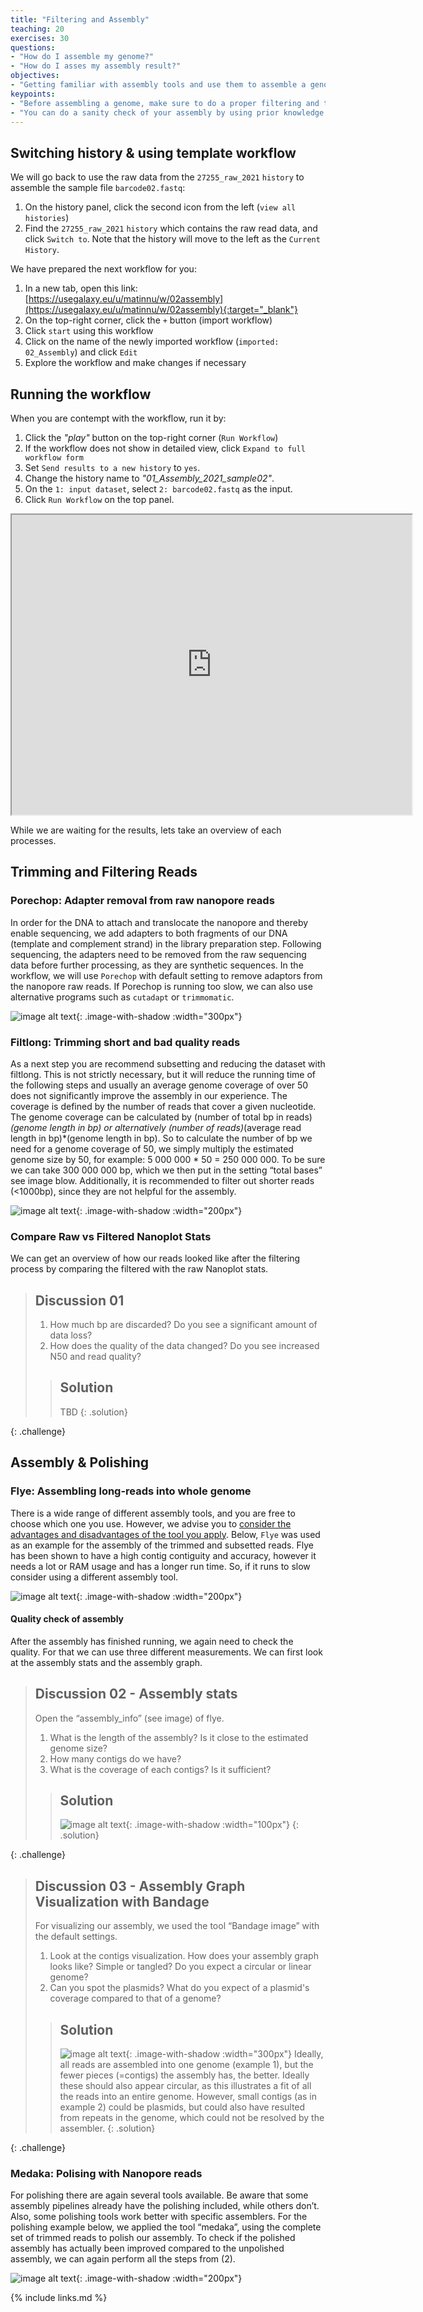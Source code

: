 ```yaml
---
title: "Filtering and Assembly"
teaching: 20
exercises: 30
questions:
- "How do I assemble my genome?"
- "How do I asses my assembly result?"
objectives:
- "Getting familiar with assembly tools and use them to assemble a genome"
keypoints:
- "Before assembling a genome, make sure to do a proper filtering and trimming to achieve the best assembly possible. There are various algorithm and tools to assemble and polish your genome. Decide which one suits your need."
- "You can do a sanity check of your assembly by using prior knowledge such as: (1) expected genome size, (2) expected structure of the genome (circular or linear), (3) compare contigs length and depth distribution, and (4) make sense of the assembly graph. From this information, you can decide whether you need to add more depths (by re-sequencing) or do another run if the result is too fragmented."
---
```

## Switching history & using template workflow
We will go back to use the raw data from the `27255_raw_2021` `history` to assemble the sample file `barcode02.fastq`:
1. On the history panel, click the second icon from the left (`view all histories`)
2. Find the `27255_raw_2021` `history` which contains the raw read data, and click `Switch to`. Note that the history will move to the left as the `Current History`.

We have prepared the next workflow for you:
1. In a new tab, open this link: [https://usegalaxy.eu/u/matinnu/w/02assembly](https://usegalaxy.eu/u/matinnu/w/02assembly){:target="_blank"}
2. On the top-right corner, click the `+` button (import workflow) 
3. Click `start` using this workflow
4. Click on the name of the newly imported workflow (`imported: 02_Assembly`) and click `Edit`
5. Explore the workflow and make changes if necessary

## Running the workflow
When you are contempt with the workflow, run it by:
1. Click the _"play"_ button on the top-right corner (`Run Workflow`)
2. If the workflow does not show in detailed view, click `Expand to full workflow form`
3. Set `Send results to a new history` to `yes`. 
4. Change the history name to _"01_Assembly_2021_sample02"_.
5. On the `1: input dataset`, select `2: barcode02.fastq` as the input.
6. Click `Run Workflow` on the top panel.

<iframe src="https://drive.google.com/file/d/1VCbLh9V-k5BiWqKMp756HZ2BErXC-aZV/preview" width="640" height="480" allow="autoplay"></iframe>

While we are waiting for the results, lets take an overview of each processes.

## Trimming and Filtering Reads
### Porechop: Adapter removal from raw nanopore reads
In order for the DNA to attach and translocate the nanopore and thereby enable sequencing, we add adapters to both fragments of our DNA (template and complement strand) in the library preparation step. Following sequencing, the adapters need to be removed from the raw sequencing data before further processing, as they are synthetic sequences. In the workflow, we will use `Porechop` with default setting to remove adaptors from the nanopore raw reads. If Porechop is running too slow, we can also use alternative programs such as `cutadapt` or `trimmomatic`. 

![image alt text](https://raw.githubusercontent.com/matinnuhamunada/27255_week_11/gh-pages/fig/01_porechop.png){: .image-with-shadow :width="300px"}

### Filtlong: Trimming short and bad quality reads
As a next step you are recommend subsetting and reducing the dataset with filtlong. This is not strictly necessary, but it will reduce the running time of the following steps and usually an average genome coverage of over 50 does not significantly improve the assembly in our experience. The coverage is defined by the number of reads that cover a given nucleotide. The genome coverage can be calculated by (number of total bp in reads)*(genome length in bp) or alternatively (number of reads)*(average read length in bp)*(genome length in bp). So to calculate the number of bp we need for a genome coverage of 50, we simply multiply the estimated genome size by 50, for example: 5 000 000 * 50 = 250 000 000. To be sure we can take 300 000 000 bp, which we then put in the setting “total bases” see image blow. Additionally, it is recommended to filter out shorter reads (<1000bp), since they are not helpful for the assembly.

![image alt text](https://raw.githubusercontent.com/matinnuhamunada/27255_week_11/gh-pages/fig/02_filtlong.png){: .image-with-shadow :width="200px"}

### Compare Raw vs Filtered Nanoplot Stats
We can get an overview of how our reads looked like after the filtering process by comparing the filtered with the raw Nanoplot stats.

> ## Discussion 01
> 1. How much bp are discarded? Do you see a significant amount of data loss?
> 2. How does the quality of the data changed? Do you see increased N50 and read quality?
>
> > ## Solution
> >
> > TBD
> {: .solution}
>
{: .challenge}

## Assembly & Polishing
### Flye: Assembling long-reads into whole genome
There is a wide range of different assembly tools, and you are free to choose which one you use. However, we advise you to [consider the advantages and disadvantages of the tool you apply](https://f1000research.com/articles/8-2138). Below, `Flye` was used as an example for the assembly of the trimmed and subsetted reads. Flye has been shown to have a high contig contiguity and accuracy, however it needs a lot or RAM usage and has a longer run time. So, if it runs to slow consider using a different assembly tool.

![image alt text](https://raw.githubusercontent.com/matinnuhamunada/27255_week_11/gh-pages/fig/04_flye.png){: .image-with-shadow :width="200px"}

#### Quality check of assembly
After the assembly has finished running, we again need to check the quality. For that we can use three different measurements. We can first look at the assembly stats and the assembly graph.

> ## Discussion 02 - Assembly stats
> Open the “assembly_info” (see image) of flye. 
> 1. What is the length of the assembly? Is it close to the estimated genome size?
> 2. How many contigs do we have?
> 3. What is the coverage of each contigs? Is it sufficient?
>
> > ## Solution
> >
> > ![image alt text](https://raw.githubusercontent.com/matinnuhamunada/27255_week_11/gh-pages/fig/04-01_flye.png){: .image-with-shadow :width="100px"}
> {: .solution}
>
{: .challenge}

> ## Discussion 03 - Assembly Graph Visualization with Bandage
> For visualizing our assembly, we used the tool “Bandage image” with the default settings.
> 1. Look at the contigs visualization. How does your assembly graph looks like? Simple or tangled? Do you expect a circular or linear genome?
> 2. Can you spot the plasmids? What do you expect of a plasmid's coverage compared to that of a genome?
>
> > ## Solution
> > ![image alt text](https://raw.githubusercontent.com/matinnuhamunada/27255_week_11/gh-pages/fig/05-1_bandage.png){: .image-with-shadow :width="300px"}
> > Ideally, all reads are assembled into one genome (example 1), but the fewer pieces (=contigs) the assembly has, the better. Ideally these should also appear circular, as this illustrates a fit of all the reads into an entire genome. However, small contigs (as in example 2) could be plasmids, but could also have resulted from repeats in the genome, which could not be resolved by the assembler.
> {: .solution}
>
{: .challenge}

### Medaka: Polising with Nanopore reads
For polishing there are again several tools available. Be aware that some assembly pipelines already have the polishing included, while others don’t. Also, some polishing tools work better with specific assemblers. For the polishing example below, we applied the tool “medaka”, using the complete set of trimmed reads to polish our assembly. To check if the polished assembly has actually been improved compared to the unpolished assembly, we can again perform all the steps from (2). 

![image alt text](https://raw.githubusercontent.com/matinnuhamunada/27255_week_11/gh-pages/fig/06_medaka.png){: .image-with-shadow :width="200px"}

{% include links.md %}

